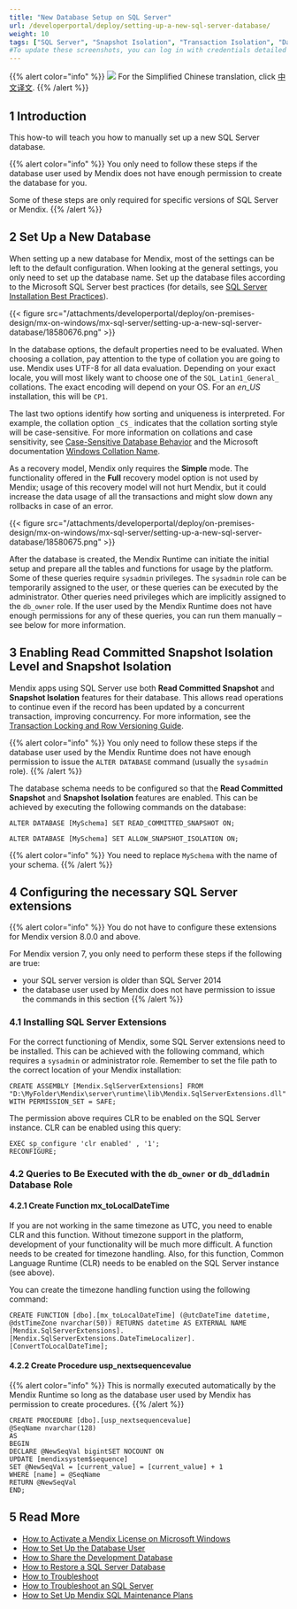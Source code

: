 ```yaml
---
title: "New Database Setup on SQL Server"
url: /developerportal/deploy/setting-up-a-new-sql-server-database/
weight: 10
tags: ["SQL Server", "Snapshot Isolation", "Transaction Isolation", "Database", "Extensions", "Role"]
#To update these screenshots, you can log in with credentials detailed in How to Update Screenshots Using Team Apps.
---
```


{{% alert color="info" %}}
<img src="/attachments/china.png" class="d-inline-block" /> For the Simplified Chinese translation, click [中文译文](https://cdn.mendix.tencent-cloud.com/documentation/developerportal/setting-up-a-new-sql-server-database.pdf).
{{% /alert %}}

## 1 Introduction

This how-to will teach you how to manually set up a new SQL Server database.

{{% alert color="info" %}}
You only need to follow these steps if the database user used by Mendix does not have enough permission to create the database for you.

Some of these steps are only required for specific versions of SQL Server or Mendix.
{{% /alert %}}

## 2 Set Up a New Database

When setting up a new database for Mendix, most of the settings can be left to the default configuration. When looking at the general settings, you only need to set up the database name. Set up the database files according to the Microsoft SQL Server best practices (for details, see [SQL Server Installation Best Practices](https://www.mssqltips.com/sqlservertip/4891/sql-server-installation-best-practices/)).

{{< figure src="/attachments/developerportal/deploy/on-premises-design/mx-on-windows/mx-sql-server/setting-up-a-new-sql-server-database/18580676.png" >}}

In the database options, the default properties need to be evaluated. When choosing a collation, pay attention to the type of collation you are going to use. Mendix uses UTF-8 for all data evaluation. Depending on your exact locale, you will most likely want to choose one of the `SQL_Latin1_General_` collations. The exact encoding will depend on your OS. For an *en_US* installation, this will be `CP1`.

The last two options identify how sorting and uniqueness is interpreted. For example, the collation option `_CS_` indicates that the collation sorting style will be case-sensitive. For more information on collations and case sensitivity, see  [Case-Sensitive Database Behavior](/refguide/case-sensitive-database-behavior/) and the Microsoft documentation [Windows Collation Name](https://docs.microsoft.com/en-us/sql/t-sql/statements/windows-collation-name-transact-sql).

As a recovery model, Mendix only requires the **Simple** mode. The functionality offered in the **Full** recovery model option is not used by Mendix; usage of this recovery model will not hurt Mendix, but it could increase the data usage of all the transactions and might slow down any rollbacks in case of an error.

{{< figure src="/attachments/developerportal/deploy/on-premises-design/mx-on-windows/mx-sql-server/setting-up-a-new-sql-server-database/18580675.png" >}}

After the database is created, the Mendix Runtime can initiate the initial setup and prepare all the tables and functions for usage by the platform. Some of these queries require `sysadmin` privileges. The `sysadmin` role can be temporarily assigned to the user, or these queries can be executed by the administrator. Other queries need privileges which are implicitly assigned to the `db_owner` role. If the user used by the Mendix Runtime does not have enough permissions for any of these queries, you can run them manually – see below for more information.

## 3 Enabling Read Committed Snapshot Isolation Level and Snapshot Isolation

Mendix apps using SQL Server use both **Read Committed Snapshot** and **Snapshot Isolation** features for their database. This allows read operations to continue even if the record has been updated by a concurrent transaction, improving concurrency. For more information, see the [Transaction Locking and Row Versioning Guide](https://docs.microsoft.com/en-us/sql/relational-databases/sql-server-transaction-locking-and-row-versioning-guide?view=sql-server-ver15).

{{% alert color="info" %}}
You only need to follow these steps if the database user used by the Mendix Runtime does not have enough permission to issue the `ALTER DATABASE` command (usually the `sysadmin` role).
{{% /alert %}}

The database schema needs to be configured so that the **Read Committed Snapshot** and **Snapshot Isolation** features are enabled. This can be achieved by executing the following commands on the database:

```
ALTER DATABASE [MySchema] SET READ_COMMITTED_SNAPSHOT ON;

ALTER DATABASE [MySchema] SET ALLOW_SNAPSHOT_ISOLATION ON;
```
{{% alert color="info" %}}
You need to replace `MySchema` with the name of your schema.
{{% /alert %}}

## 4 Configuring the necessary SQL Server extensions

{{% alert color="info" %}}
You do not have to configure these extensions for Mendix version 8.0.0 and above.

For Mendix version 7, you only need to perform these steps if the following are true:

* your SQL server version is older than SQL Server 2014
* the database user used by Mendix does not have permission to issue the commands in this section
{{% /alert %}}

### 4.1 Installing SQL Server Extensions

For the correct functioning of Mendix, some SQL Server extensions need to be installed. This can be achieved with the following command, which requires a `sysadmin` or administrator role. Remember to set the file path to the correct location of your Mendix installation:

```
CREATE ASSEMBLY [Mendix.SqlServerExtensions] FROM "D:\MyFolder\Mendix\server\runtime\lib\Mendix.SqlServerExtensions.dll" WITH PERMISSION_SET = SAFE;
```

The permission above requires CLR to be enabled on the SQL Server instance. CLR can be enabled using this query:

```
EXEC sp_configure 'clr enabled' , '1';
RECONFIGURE;
```

### 4.2 Queries to Be Executed with the `db_owner` or `db_ddladmin` Database Role

#### 4.2.1 Create Function mx_toLocalDateTime

If you are not working in the same timezone as UTC, you need to enable CLR and this function. Without timezone support in the platform, development of your functionality will be much more difficult. A function needs to be created for timezone handling. Also, for this function, Common Language Runtime (CLR) needs to be enabled on the SQL Server instance (see above). 

You can create the timezone handling function using the following command:

```
CREATE FUNCTION [dbo].[mx_toLocalDateTime] (@utcDateTime datetime, @dstTimeZone nvarchar(50)) RETURNS datetime AS EXTERNAL NAME [Mendix.SqlServerExtensions].[Mendix.SqlServerExtensions.DateTimeLocalizer].[ConvertToLocalDateTime];
```

#### 4.2.2 Create Procedure usp_nextsequencevalue

{{% alert color="info" %}}
This is normally executed automatically by the Mendix Runtime so long as the database user used by Mendix has permission to create procedures.
{{% /alert %}}

```
CREATE PROCEDURE [dbo].[usp_nextsequencevalue]
@SeqName nvarchar(128)
AS
BEGIN
DECLARE @NewSeqVal bigintSET NOCOUNT ON
UPDATE [mendixsystem$sequence]
SET @NewSeqVal = [current_value] = [current_value] + 1
WHERE [name] = @SeqName
RETURN @NewSeqVal
END;
```

## 5 Read More

* [How to Activate a Mendix License on Microsoft Windows](/developerportal/deploy/activate-a-mendix-license-on-microsoft-windows/)
* [How to Set Up the Database User](/developerportal/deploy/setting-up-the-database-user/)
* [How to Share the Development Database](/howto/collaboration-requirements-management/sharing-the-development-database/)
* [How to Restore a SQL Server Database](/developerportal/deploy/restoring-a-sql-server-database/)
* [How to Troubleshoot](/developerportal/deploy/troubleshooting-iis/)
* [How to Troubleshoot an SQL Server](/developerportal/deploy/troubleshooting-sql-server/)
* [How to Set Up Mendix SQL Maintenance Plans](/developerportal/deploy/mendix-sql-maintenance-plans/)
